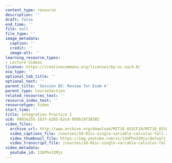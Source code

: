 ```yaml
---
content_type: resource
description: ''
draft: false
end_time: ''
file: null
file_type: ''
image_metadata:
  caption: ''
  credit: ''
  image-alt: ''
learning_resource_types:
- Lecture Videos
license: https://creativecommons.org/licenses/by-nc-sa/4.0/
ocw_type: ''
optional_tab_title: ''
optional_text: ''
parent_title: 'Session 85: Review for Exam 4'
parent_type: CourseSection
related_resources_text: ''
resource_index_text: ''
resourcetype: Video
start_time: ''
title: Integration Practice I
uid: 9983e255-163f-b265-b2cd-950b19738382
video_files:
  archive_url: http://www.archive.org/download/MIT18_01SCF10/MIT18_01SCF10Rec_63_300k.mp4
  video_captions_file: /courses/18-01sc-single-variable-calculus-fall-2010/fd10d2b356bd582783bc45f7b620026f_13UPhn32Mjs.vtt
  video_thumbnail_file: https://img.youtube.com/vi/13UPhn32Mjs/default.jpg
  video_transcript_file: /courses/18-01sc-single-variable-calculus-fall-2010/fbafa31b338486321079d73375390964_13UPhn32Mjs.pdf
video_metadata:
  youtube_id: 13UPhn32Mjs
---
```

